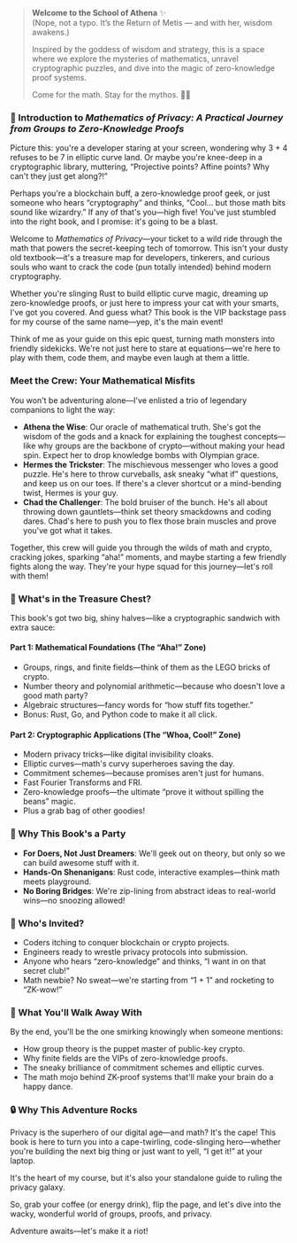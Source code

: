 > **Welcome to the School of Athena** ✨  
> (Nope, not a typo. It’s the Return of Metis — and with her, wisdom awakens.)
>  
> Inspired by the goddess of wisdom and strategy, this is a space where we explore the mysteries of mathematics, unravel cryptographic puzzles, and dive into the magic of zero-knowledge proof systems.  
>  
> Come for the math. Stay for the mythos. 🧠🔮

### 🔐 Introduction to *Mathematics of Privacy: A Practical Journey from Groups to Zero-Knowledge Proofs*

Picture this: you're a developer staring at your screen, wondering why 3 + 4 refuses to be 7 in elliptic curve land. Or maybe you're knee-deep in a cryptographic library, muttering, “Projective points? Affine points? Why can't they just get along?!”

Perhaps you're a blockchain buff, a zero-knowledge proof geek, or just someone who hears “cryptography” and thinks, “Cool… but those math bits sound like wizardry.” If any of that's you—high five! You've just stumbled into the right book, and I promise: it's going to be a blast.

Welcome to *Mathematics of Privacy*—your ticket to a wild ride through the math that powers the secret-keeping tech of tomorrow. This isn't your dusty old textbook—it's a treasure map for developers, tinkerers, and curious souls who want to crack the code (pun totally intended) behind modern cryptography.

Whether you're slinging Rust to build elliptic curve magic, dreaming up zero-knowledge proofs, or just here to impress your cat with your smarts, I've got you covered. And guess what? This book is the VIP backstage pass for my course of the same name—yep, it's the main event!

Think of me as your guide on this epic quest, turning math monsters into friendly sidekicks. We're not just here to stare at equations—we're here to play with them, code them, and maybe even laugh at them a little.

### Meet the Crew: Your Mathematical Misfits

You won't be adventuring alone—I've enlisted a trio of legendary companions to light the way:

- **Athena the Wise**: Our oracle of mathematical truth. She's got the wisdom of the gods and a knack for explaining the toughest concepts—like why groups are the backbone of crypto—without making your head spin. Expect her to drop knowledge bombs with Olympian grace.
- **Hermes the Trickster**: The mischievous messenger who loves a good puzzle. He's here to throw curveballs, ask sneaky “what if” questions, and keep us on our toes. If there's a clever shortcut or a mind-bending twist, Hermes is your guy.
- **Chad the Challenger**: The bold bruiser of the bunch. He's all about throwing down gauntlets—think set theory smackdowns and coding dares. Chad's here to push you to flex those brain muscles and prove you've got what it takes.

Together, this crew will guide you through the wilds of math and crypto, cracking jokes, sparking “aha!” moments, and maybe starting a few friendly fights along the way. They're your hype squad for this journey—let's roll with them!

### 🧭 What's in the Treasure Chest?

This book's got two big, shiny halves—like a cryptographic sandwich with extra sauce:

#### Part 1: Mathematical Foundations (The “Aha!” Zone)
- Groups, rings, and finite fields—think of them as the LEGO bricks of crypto.
- Number theory and polynomial arithmetic—because who doesn't love a good math party?
- Algebraic structures—fancy words for “how stuff fits together.”
- Bonus: Rust, Go, and Python code to make it all click.

#### Part 2: Cryptographic Applications (The “Whoa, Cool!” Zone)
- Modern privacy tricks—like digital invisibility cloaks.
- Elliptic curves—math's curvy superheroes saving the day.
- Commitment schemes—because promises aren't just for humans.
- Fast Fourier Transforms and FRI.
- Zero-knowledge proofs—the ultimate “prove it without spilling the beans” magic.
- Plus a grab bag of other goodies!

### 🎯 Why This Book's a Party

- **For Doers, Not Just Dreamers**: We'll geek out on theory, but only so we can build awesome stuff with it.
- **Hands-On Shenanigans**: Rust code, interactive examples—think math meets playground.
- **No Boring Bridges**: We're zip-lining from abstract ideas to real-world wins—no snoozing allowed!

### 👥 Who's Invited?

- Coders itching to conquer blockchain or crypto projects.
- Engineers ready to wrestle privacy protocols into submission.
- Anyone who hears “zero-knowledge” and thinks, “I want in on that secret club!”
- Math newbie? No sweat—we're starting from “1 + 1” and rocketing to “ZK-wow!”

### 📘 What You'll Walk Away With

By the end, you'll be the one smirking knowingly when someone mentions:
- How group theory is the puppet master of public-key crypto.
- Why finite fields are the VIPs of zero-knowledge proofs.
- The sneaky brilliance of commitment schemes and elliptic curves.
- The math mojo behind ZK-proof systems that'll make your brain do a happy dance.

### 🔒 Why This Adventure Rocks

Privacy is the superhero of our digital age—and math? It's the cape!
This book is here to turn you into a cape-twirling, code-slinging hero—whether you're building the next big thing or just want to yell, “I get it!” at your laptop.

It's the heart of my course, but it's also your standalone guide to ruling the privacy galaxy.

So, grab your coffee (or energy drink), flip the page, and let's dive into the wacky, wonderful world of groups, proofs, and privacy.

Adventure awaits—let's make it a riot!
